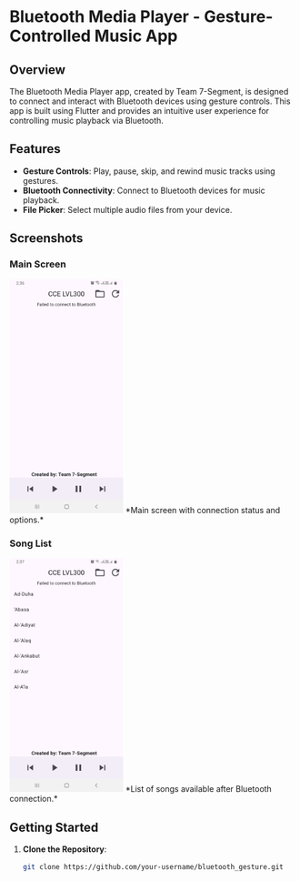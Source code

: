 # Bluetooth Media Player - Gesture-Controlled Music App

## Overview
The Bluetooth Media Player app, created by Team 7-Segment, is designed to connect and interact with Bluetooth devices using gesture controls. This app is built using Flutter and provides an intuitive user experience for controlling music playback via Bluetooth.

## Features
- **Gesture Controls**: Play, pause, skip, and rewind music tracks using gestures.
- **Bluetooth Connectivity**: Connect to Bluetooth devices for music playback.
- **File Picker**: Select multiple audio files from your device.

## Screenshots
### Main Screen
<img src="screen_shots/screen_1.jpg" alt="Main Screen" width="200"/>
*Main screen with connection status and options.*

### Song List
<img src="screen_shots/screen_2.jpg" alt="Main Screen" width="200"/>
*List of songs available after Bluetooth connection.*

## Getting Started
1. **Clone the Repository**:
   ```bash
   git clone https://github.com/your-username/bluetooth_gesture.git
